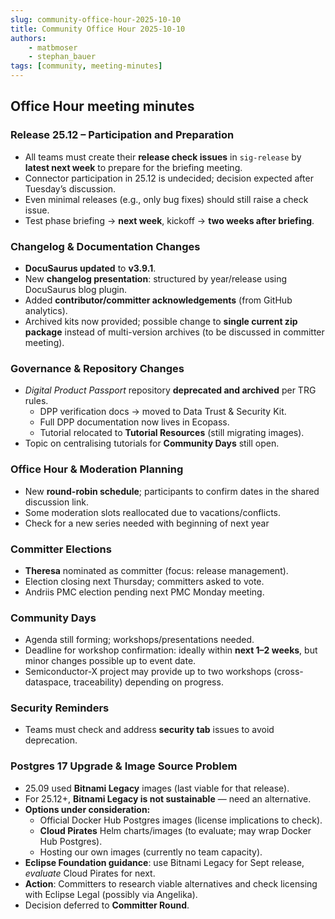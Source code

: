 ```yaml
---
slug: community-office-hour-2025-10-10
title: Community Office Hour 2025-10-10
authors:
    - matbmoser
    - stephan_bauer
tags: [community, meeting-minutes]
---
```


## Office Hour meeting minutes

### Release 25.12 – Participation and Preparation

- All teams must create their **release check issues** in `sig-release` by **latest next week** to prepare for the briefing meeting.
- Connector participation in 25.12 is undecided; decision expected after Tuesday’s discussion.
- Even minimal releases (e.g., only bug fixes) should still raise a check issue.
- Test phase briefing → **next week**, kickoff → **two weeks after briefing**.

### Changelog & Documentation Changes

- **DocuSaurus updated** to **v3.9.1**.
- New **changelog presentation**: structured by year/release using DocuSaurus blog plugin.
- Added **contributor/committer acknowledgements** (from GitHub analytics).
- Archived kits now provided; possible change to **single current zip package** instead of multi-version archives (to be discussed in committer meeting).

### Governance & Repository Changes

- _Digital Product Passport_ repository **deprecated and archived** per TRG rules.
    - DPP verification docs → moved to Data Trust & Security Kit.
    - Full DPP documentation now lives in Ecopass.
    - Tutorial relocated to **Tutorial Resources** (still migrating images).
- Topic on centralising tutorials for **Community Days** still open.

### Office Hour & Moderation Planning

- New **round-robin schedule**; participants to confirm dates in the shared discussion link.
- Some moderation slots reallocated due to vacations/conflicts.
- Check for a new series needed with beginning of next year

### Committer Elections

- **Theresa** nominated as committer (focus: release management).
- Election closing next Thursday; committers asked to vote.
- Andriis PMC election pending next PMC Monday meeting.

### Community Days

- Agenda still forming; workshops/presentations needed.
- Deadline for workshop confirmation: ideally within **next 1–2 weeks**, but minor changes possible up to event date.
- Semiconductor-X project may provide up to two workshops (cross-dataspace, traceability) depending on progress.

### Security Reminders

- Teams must check and address **security tab** issues to avoid deprecation.

### Postgres 17 Upgrade & Image Source Problem

- 25.09 used **Bitnami Legacy** images (last viable for that release).
- For 25.12+, **Bitnami Legacy is not sustainable** — need an alternative.
- **Options under consideration:**
    - Official Docker Hub Postgres images (license implications to check).
    - **Cloud Pirates** Helm charts/images (to evaluate; may wrap Docker Hub Postgres).
    - Hosting our own images (currently no team capacity).
- **Eclipse Foundation guidance**: use Bitnami Legacy for Sept release, _evaluate_ Cloud Pirates for next.
- **Action**: Committers to research viable alternatives and check licensing with Eclipse Legal (possibly via Angelika).
- Decision deferred to **Committer Round**.
